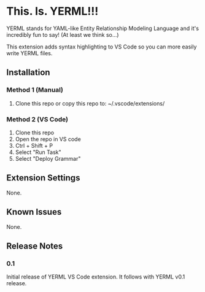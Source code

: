 # This. Is. YERML!!!

YERML stands for YAML-like Entity Relationship Modeling Language and it's incredibly fun to say! (At least we think so...)

This extension adds syntax highlighting to VS Code so you can more easily write YERML files.

## Installation

### Method 1 (Manual)

1. Clone this repo or copy this repo to: ~/.vscode/extensions/

### Method 2 (VS Code)

1. Clone this repo
2. Open the repo in VS code
3. Ctrl + Shift + P
4. Select "Run Task"
5. Select "Deploy Grammar"

## Extension Settings

None.

## Known Issues

None.

## Release Notes

### 0.1

Initial release of YERML VS Code extension. It follows with YERML v0.1 release.

